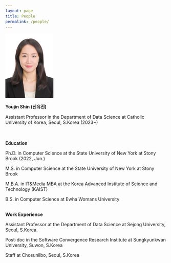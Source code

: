 ```yaml
---
layout: page
title: People
permalink: /people/
---
```






<img src="/images/Profile_yj_2.jpg" width="150">

<b>Youjin Shin (신유진)</b>

Assistant Professor in the Department of Data Science at Catholic University of Korea, Seoul, S.Korea (2023~)



<br><br>
<b>Education</b>

Ph.D. in Computer Science at the State University of New York at Stony Brook (2022, Jun.)

M.S. in Computer Science at the State University of New York at Stony Brook

M.B.A. in IT&Media MBA at the Korea Advanced Institute of Science and Technology (KAIST)

B.S. in Computer Science at Ewha Womans University


<br>
<b>Work Experience</b>

Assistant Professor at the Department of Data Science at Sejong University, Seoul, S.Korea. 

Post-doc in the Software Convergence Research Institute at Sungkyunkwan University, Suwon, S.Korea

Staff at Chosunilbo, Seoul, S.Korea